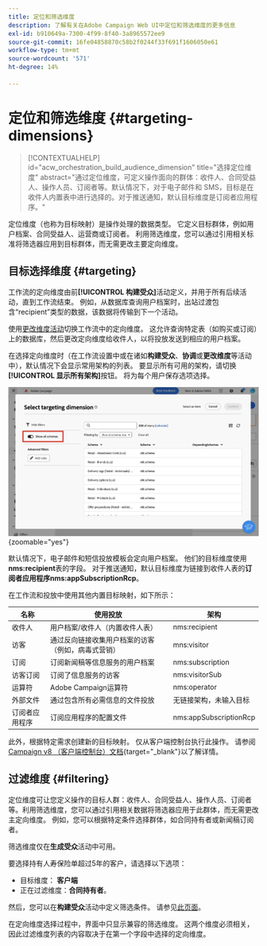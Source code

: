 ```yaml
---
title: 定位和筛选维度
description: 了解有关在Adobe Campaign Web UI中定位和筛选维度的更多信息
exl-id: b910649a-7300-4f99-8f40-3a8965572ee9
source-git-commit: 16fe04858870c58b2f0244f33f691f1606050e61
workflow-type: tm+mt
source-wordcount: '571'
ht-degree: 14%

---
```


# 定位和筛选维度 {#targeting-dimensions}

>[!CONTEXTUALHELP]
>id="acw_orchestration_build_audience_dimension"
>title="选择定位维度"
>abstract="通过定位维度，可定义操作面向的群体：收件人、合同受益人、操作人员、订阅者等。默认情况下，对于电子邮件和 SMS，目标是在收件人内置表中进行选择的。对于推送通知，默认目标维度是订阅者应用程序。"

定位维度（也称为目标映射）是操作处理的数据类型。 它定义目标群体，例如用户档案、合同受益人、运营商或订阅者。 利用筛选维度，您可以通过引用相关标准将筛选器应用到目标群体，而无需更改主要定向维度。

## 目标选择维度 {#targeting}

工作流的定向维度由前&#x200B;**[!UICONTROL 构建受众]**&#x200B;活动定义，并用于所有后续活动，直到工作流结束。 例如，从数据库查询用户档案时，出站过渡包含“recipient”类型的数据，该数据将传输到下一个活动。

使用[更改维度活动](../workflows/activities/change-dimension.md)切换工作流中的定向维度。 这允许查询特定表（如购买或订阅）上的数据库，然后更改定向维度给收件人，以将投放发送到相应的用户档案。

在选择定向维度时（在工作流设置中或在诸如&#x200B;**构建受众**、**协调**&#x200B;或&#x200B;**更改维度**&#x200B;等活动中），默认情况下会显示常用架构的列表。 要显示所有可用的架构，请切换&#x200B;**[!UICONTROL 显示所有架构]**&#x200B;按钮。 将为每个用户保存选项选择。

![显示启用了“显示所有架构”按钮的定位维度界面的屏幕截图。](assets/targeting-dimension-show-all.png){zoomable="yes"}

默认情况下，电子邮件和短信投放模板会定向用户档案。 他们的目标维度使用&#x200B;**nms:recipient**&#x200B;表的字段。 对于推送通知，默认目标维度为链接到收件人表的&#x200B;**订阅者应用程序nms:appSubscriptionRcp**。

在工作流和投放中使用其他内置目标映射，如下所示：

| 名称 | 使用投放 | 架构 |
|-----------------------|-------------------------------------------------------|-------------------------|
| 收件人 | 用户档案/收件人（内置收件人表） | nms:recipient |
| 访客 | 通过反向链接收集用户档案的访客（例如，病毒式营销） | mns:visitor |
| 订阅 | 订阅新闻稿等信息服务的用户档案 | nms:subscription |
| 访客订阅 | 订阅了信息服务的访客 | nms:visitorSub |
| 运算符 | Adobe Campaign运算符 | nms:operator |
| 外部文件 | 通过包含所有必需信息的文件投放 | 无链接架构，未输入目标 |
| 订阅者应用程序 | 订阅应用程序的配置文件 | nms:appSubscriptionRcp |

此外，根据特定需求创建新的目标映射。 仅从客户端控制台执行此操作。 请参阅[Campaign v8 （客户端控制台）文档](https://experienceleague.adobe.com/docs/campaign/campaign-v8/audience/add-profiles/target-mappings.html#new-mapping){target="_blank"}以了解详情。

## 过滤维度 {#filtering}

定位维度可让您定义操作的目标人群：收件人、合同受益人、操作人员、订阅者等。利用筛选维度，您可以通过引用相关数据将筛选器应用于此群体，而无需更改主定向维度。 例如，您可以根据特定条件选择群体，如合同持有者或新闻稿订阅者。

筛选维度仅在&#x200B;**生成受众**&#x200B;活动中可用。

要选择持有人寿保险单超过5年的客户，请选择以下选项：

* 目标维度： **客户端**
* 正在过滤维度：**合同持有者**。

然后，您可以在&#x200B;**构建受众**&#x200B;活动中定义筛选条件。 请参见[此页面](../workflows/activities/build-audience.md)。

在定向维度选择过程中，界面中只显示兼容的筛选维度。 这两个维度必须相关，因此过滤维度列表的内容取决于在第一个字段中选择的定向维度。
